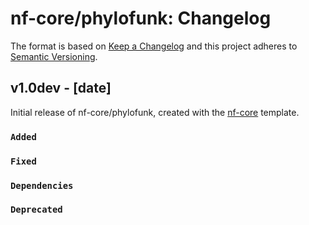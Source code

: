 # nf-core/phylofunk: Changelog

The format is based on [Keep a Changelog](https://keepachangelog.com/en/1.0.0/)
and this project adheres to [Semantic Versioning](https://semver.org/spec/v2.0.0.html).

## v1.0dev - [date]

Initial release of nf-core/phylofunk, created with the [nf-core](https://nf-co.re/) template.

### `Added`

### `Fixed`

### `Dependencies`

### `Deprecated`
